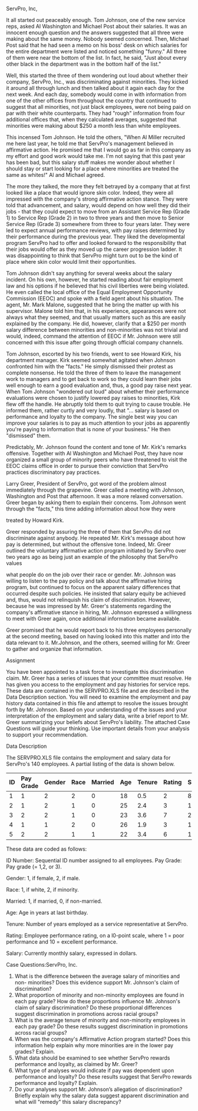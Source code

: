 ﻿ServPro, lnc, 

It all started out peaceably enough. Tom Johnson, one of the new service reps, asked AI Washington and Michael Post about their salaries. It was an innocent enough question and the answers suggested that all three were making about the same money. Nobody seemed concerned. Then, Michael Post said that he had seen a memo on his boss' desk on which salaries for the entire department were listed and noticed something "funny." All three of them were near the bottom of the list. In fact, he said, "Just about every other black in the department was in the bottom half of the list." 

Well, this started the three of them wondering out loud about whether their company, ServPro, Inc., was discriminating against minorities. They kicked it around all through lunch and then talked about it again each day for the next week. And each day, somebody would come in with information from one of the other offices from throughout the country that continued to suggest that all minorities, not just black employees, were not being paid on par with their white counterparts. They had "rough" information from four additional offices that, when they calculated averages, suggested that minorities were making about $250 a month less than white employees.  

This incensed Tom Johnson. He told the others, "When Al Miller recruited me here last year, he told me that ServPro's management believed in affirmative action. He promised me that I would go as far in this company as my effort and good work would take me. I'm not saying that this past year has been bad, but this salary stuff makes me wonder about whether I should stay or start looking for a place where minorities are treated the same as whites!" Al and Michael agreed. 

The more they talked, the more they felt betrayed by a company that at first looked like a place that would ignore skin color. Indeed, they were all  impressed with the company's strong affirmative action stance. They were told that advancement, and salary, would depend on how well they did their jobs - that they could expect to move from an Assistant Service Rep (Grade 1) to Service Rep (Grade 2) in two to three years and then move to Senior Service Rep (Grade 3) somewhere from three to four years later. They were led to expect annual performance reviews, with pay raises determined by their performance during the previous year. They liked the developmental program ServPro had to offer and looked forward to the responsibility that their jobs would offer as they moved up the career progression ladder. It was disappointing to think that ServPro might turn out to be the kind of place where skin color would limit their opportunities. 

Tom Johnson didn't say anything for several weeks about the salary incident. On his own, however, he started reading about fair employment law and his options if he believed that his civil liberties were being violated. He even called the local office of the Equal Employment Opportunity Commission (EEOC) and spoke with a field agent about his situation. The agent, Mr. Mark Malone, suggested that he bring the matter up with his supervisor. Malone told him that, in his experience, appearances were not always what they seemed, and that usually matters such as this are easily explained by the company. He did, however, clarify that a $250 per month salary difference between minorities and non-minorities was not trivial and would, indeed, command the attention of EEOC if Mr. Johnson were still concerned with this issue after going through official company channels.  

Tom Johnson, escorted by his two friends, went to see Howard Kirk, his department manager. Kirk seemed somewhat agitated when Johnson confronted him with the "facts." He simply dismissed their protest as complete nonsense. He told the three of them to leave the management work to managers and to get back to work so they could learn their jobs well enough to earn a good evaluation and, thus, a good pay raise next year. When Tom Johnson "wondered out loud" about whether their performance evaluations were chosen to justify lowered pay raises to minorities, Kirk flew off the handle. He abruptly told them to quit trying to cause trouble. He informed them, rather curtly and very loudly, that "... salary is based on performance and loyalty to the company. The single best way you can improve your salaries is to pay as much attention to your jobs as apparently you're paying to information that is none of your business." He then "dismissed" them. 

Predictably, Mr. Johnson found the content and tone of Mr. Kirk's remarks offensive. Together with Al Washington and Michael Post, they have now organized a small group of minority peers who have threatened to visit the EEOC claims office in order to pursue their conviction that ServPro practices discriminatory pay practices. 

Larry Greer, President of ServPro, got word of the problem almost immediately through the grapevine. Greer called a meeting with Johnson, Washington and Post that afternoon. It was a more relaxed conversation. Greer began by asking them to explain their concerns. Tom Johnson went through the "facts," this time adding information about how they were 

treated by Howard Kirk.  

Greer responded by assuring the three of them that ServPro did not discriminate against anybody. He repeated Mr. Kirk's message about how pay is determined, but without the offensive tone. Indeed, Mr. Greer outlined the voluntary affirmative action program initiated by ServPro over two years ago as being just an example of the philosophy that ServPro values 

what people do on the job over their race or gender. Mr. Johnson was willing to listen to the pay policy and talk about the affîrmative hiring program, but continued to focus on the apparent salary differences that occurred despite such policies. He insisted that salary equity be achieved and, thus, would not relinquish his claim of discrimination. However, because he was impressed by Mr. Greer's statements regarding the company's affirmative stance in hiring, Mr. Johnson expressed a willingness to meet with Greer again, once additional information became available.  

Greer promised that he would report back to his three employees personally at the second meeting, based on having looked into this matter and into the data relevant to it. Mr.Johnson, and the others, seemed willing for Mr. Greer to gather and organize that information. 

Assignment 

You have been appointed to a task force to investigate this discrimination claim. Mr. Greer has a series of issues that your committee must resolve. He has given you access to the employment and pay histories for service reps. These data are contained in the SERVPRO.XLS file and are described in the Data Description section. You will need to examine the employment and pay history data contained in this file and attempt to resolve the issues brought forth by Mr. Johnson. Based on your understanding of the issues and your interpretation of the employment and salary data, write a brief report to Mr. Greer summarizing your beliefs about ServPro's liability. The attached Case Questions will guide your thinking. Use important details from your analysis to support your recommendation. 

Data Description 

The SERVPRO.XLS file contains the employment and salary data for ServPro's 140 employees. A partial listing of the data is shown below. 



|ID |Pay Grade |Gender |Race|Married|Age |Tenure|Rating |Salary |
| - | :- | - | - | - | - | - | - | - |
|1  |1  |2  |2  |0  |18  |0\.5  |2  |890 |
|2  |1  |2  |1  |0  |25  |2\.4  |3 |1360 |
|3  |2  |2  |1  |0  |23  |3\.6  |7  |2070 |
|4  |1  |1 |2  |0  |26  |1\.9  |3  |1190 |
|5  |2  |2  |1  |1  |22  |3\.4  |6  |1290 |

These data are coded as follows: 

ID Number: Sequential ID number assigned to all employees. Pay Grade: Pay grade (= 1,2, or 3). 

Gender: 1, if female, 2, if male. 

Race: 1, if white, 2, if minority. 

Married: 1, if married, 0, if non-married. 

Age: Age in years at last birthday. 

Tenure: Number of years employed as a service representative at ServPro. 

Rating: Employee performance rating, on a l0-point scale, where 1 = poor performance and 10 = excellent performance. 

Salary: Currently monthly salary, expressed in dollars. 

Case Questions:ServPro, Inc. 

1. What is the difference between the average salary of minorities and non- minorities? Does this evidence support Mr. Johnson's claim of discrimination? 
1. What proportion of minority and non-minority employees are found in each pay grade? How do these proportions influence Mr. Johnson's claim of salary discrimination? Do these proportional differences suggest discrimination in promotions across racial groups? 
1. What is the average tenure of minority and non-minority employees in each pay grade? Do these results suggest discrimination in promotions across racial groups? 
1. When was the company's Affirmative Action program started? Does this information help explain why more minorities are in the lower pay grades? Explain. 
1. What data should be examined to see whether ServPro rewards performance and loyalty, as claimed by Mr. Greer?  
1. What type of analyses would indicate if pay was dependent upon performance and loyalty? Do these results suggest that ServPro rewards performance and loyalty? Explain. 
1. Do your analyses support Mr. Johnson’s allegation of discrimination? Briefly explain why the salary data suggest apparent discrimination and what will "remedy" this salary discrepancy? 
